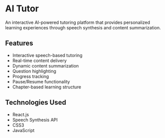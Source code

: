 # AI Tutor

An interactive AI-powered tutoring platform that provides personalized learning experiences through speech synthesis and content summarization.

## Features

- Interactive speech-based tutoring
- Real-time content delivery
- Dynamic content summarization
- Question highlighting
- Progress tracking
- Pause/Resume functionality
- Chapter-based learning structure

## Technologies Used

- React.js
- Speech Synthesis API
- CSS3
- JavaScript 
